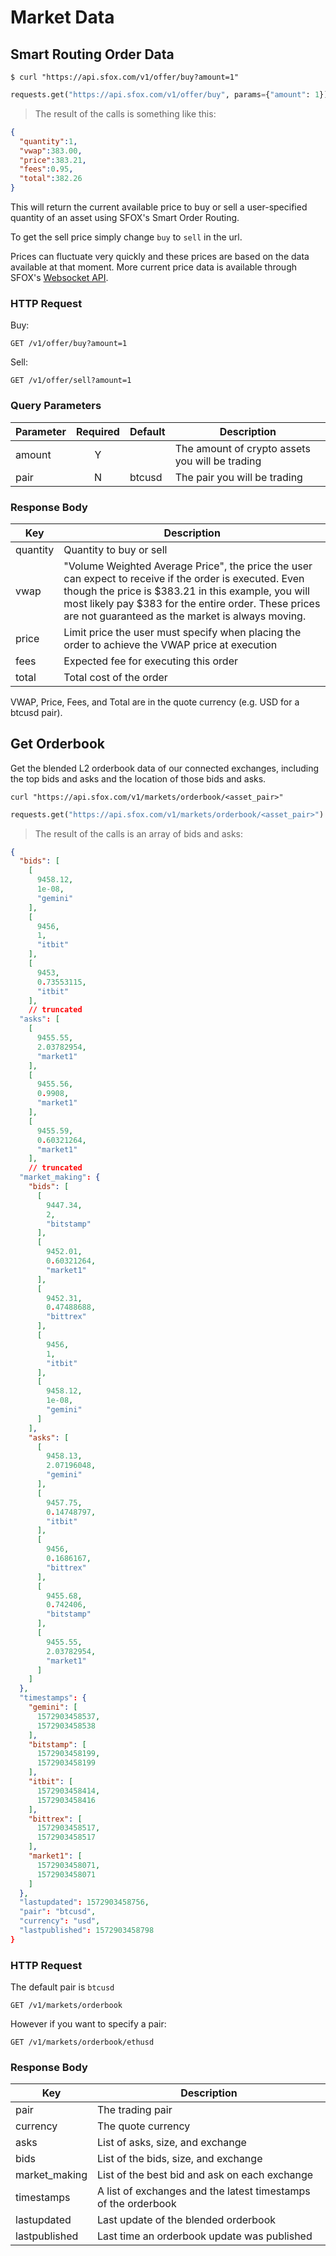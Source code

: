 # Market Data

## Smart Routing Order Data

```shell
$ curl "https://api.sfox.com/v1/offer/buy?amount=1"
```

```python
requests.get("https://api.sfox.com/v1/offer/buy", params={"amount": 1}).json()
```

> The result of the calls is something like this:

```json
{
  "quantity":1,
  "vwap":383.00,
  "price":383.21,
  "fees":0.95,
  "total":382.26
}
```

This will return the current available price to buy or sell a user-specified quantity of an asset using SFOX's Smart Order Routing.

To get the sell price simply change `buy` to `sell` in the url.

<aside class="notice">
    Prices can fluctuate very quickly and these prices are based on the data available at that moment. More current price data is available through SFOX's <a href="#websocket-feed">Websocket API</a>.
</aside>

### HTTP Request

Buy:

`GET /v1/offer/buy?amount=1`

Sell:

`GET /v1/offer/sell?amount=1`

### Query Parameters

Parameter | Required | Default | Description
--------- | :-------: | ----------- | ----------
amount| Y | | The amount of crypto assets you will be trading
pair | N | btcusd | The pair you will be trading

### Response Body

Key | Description
--- | -----------
quantity | Quantity to buy or sell
vwap | "Volume Weighted Average Price", the price the user can expect to receive if the order is executed. Even though the price is $383.21 in this example, you will most likely pay $383 for the entire order. These prices are not guaranteed as the market is always moving.
price | Limit price the user must specify when placing the order to achieve the VWAP price at execution
fees | Expected fee for executing this order
total | Total cost of the order

<aside class="notice">
    VWAP, Price, Fees, and Total are in the quote currency (e.g. USD for a btcusd pair).
</aside>

## Get Orderbook

Get the blended L2 orderbook data of our connected exchanges, including the top bids and asks and the location of those bids and asks.

```shell
curl "https://api.sfox.com/v1/markets/orderbook/<asset_pair>"
```

```python
requests.get("https://api.sfox.com/v1/markets/orderbook/<asset_pair>").json()
```

> The result of the calls is an array of bids and asks:

```json
{
  "bids": [
    [
      9458.12,
      1e-08,
      "gemini"
    ],
    [
      9456,
      1,
      "itbit"
    ],
    [
      9453,
      0.73553115,
      "itbit"
    ],
    // truncated
  "asks": [
    [
      9455.55,
      2.03782954,
      "market1"
    ],
    [
      9455.56,
      0.9908,
      "market1"
    ],
    [
      9455.59,
      0.60321264,
      "market1"
    ],
    // truncated
  "market_making": {
    "bids": [
      [
        9447.34,
        2,
        "bitstamp"
      ],
      [
        9452.01,
        0.60321264,
        "market1"
      ],
      [
        9452.31,
        0.47488688,
        "bittrex"
      ],
      [
        9456,
        1,
        "itbit"
      ],
      [
        9458.12,
        1e-08,
        "gemini"
      ]
    ],
    "asks": [
      [
        9458.13,
        2.07196048,
        "gemini"
      ],
      [
        9457.75,
        0.14748797,
        "itbit"
      ],
      [
        9456,
        0.1686167,
        "bittrex"
      ],
      [
        9455.68,
        0.742406,
        "bitstamp"
      ],
      [
        9455.55,
        2.03782954,
        "market1"
      ]
    ]
  },
  "timestamps": {
    "gemini": [
      1572903458537,
      1572903458538
    ],
    "bitstamp": [
      1572903458199,
      1572903458199
    ],
    "itbit": [
      1572903458414,
      1572903458416
    ],
    "bittrex": [
      1572903458517,
      1572903458517
    ],
    "market1": [
      1572903458071,
      1572903458071
    ]
  },
  "lastupdated": 1572903458756,
  "pair": "btcusd",
  "currency": "usd",
  "lastpublished": 1572903458798
}
```

### HTTP Request

The default pair is `btcusd`

`GET /v1/markets/orderbook`

However if you want to specify a pair:

`GET /v1/markets/orderbook/ethusd`

### Response Body

Key | Description
--- | -----------
pair | The trading pair
currency | The quote currency
asks | List of asks, size, and exchange
bids | List of the bids, size, and exchange
market\_making | List of the best bid and ask on each exchange
timestamps | A list of exchanges and the latest timestamps of the orderbook
lastupdated | Last update of the blended orderbook
lastpublished | Last time an orderbook update was published

